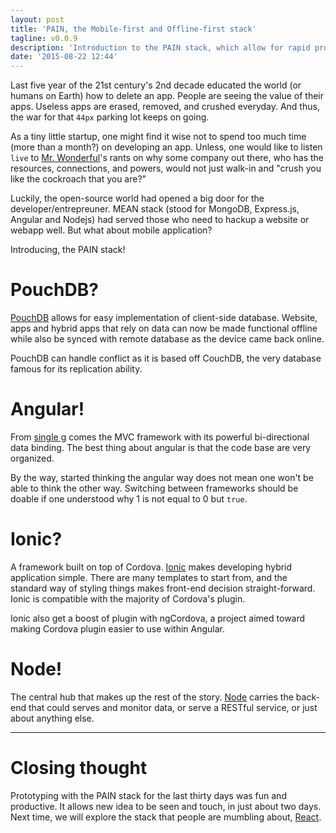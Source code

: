 ```yaml
---
layout: post
title: 'PAIN, the Mobile-first and Offline-first stack'
tagline: v0.0.9
description: 'Introduction to the PAIN stack, which allow for rapid prototyping of client-side mobile app as well as minimal server side task. PAIN stands for PouchDB, Angular, Ionic and Nodejs.'
date: '2015-08-22 12:44'
---
```


Last five year of the 21st century's 2nd decade educated the world (or humans on Earth) how to delete an app. People are seeing the value of their apps. Useless apps are erased, removed, and crushed everyday. And thus, the war for that `44px` parking lot keeps on going.

As a tiny little startup, one might find it wise not to spend too much time (more than a month?) on developing an app. Unless, one would like to listen `live` to [Mr. Wonderful](https://www.google.com/search?q=kevin%20o%27leary)'s rants on why some company out there, who has the resources, connections, and powers, would not just walk-in and "crush you like the cockroach that you are?"

Luckily, the open-source world had opened a big door for the developer/entrepreuner. MEAN stack (stood for MongoDB, Express.js, Angular and Nodejs) had served those who need to hackup a website or webapp well. But what about mobile application?

Introducing, the PAIN stack!

# PouchDB?

[PouchDB](http://pouchdb.com/) allows for easy implementation of client-side database. Website, apps and hybrid apps that rely on data can now be made functional offline while also be synced with remote database as the device came back online.

PouchDB can handle conflict as it is based off CouchDB, the very database famous for its replication ability.

# Angular!

From [single g](google.com) comes the MVC framework with its powerful bi-directional data binding. The best thing about angular is that the code base are very organized.

By the way, started thinking the angular way does not mean one won't be able to think the other way. Switching between frameworks should be doable if one understood why 1 is not equal to 0 but `true`.

# Ionic?

A framework built on top of Cordova. [Ionic](http://ionicframework.net/) makes developing hybrid application simple. There are many templates to start from, and the standard way of styling things makes front-end decision straight-forward. Ionic is compatible with the majority of Cordova's plugin.

Ionic also get a boost of plugin with ngCordova, a project aimed toward making Cordova plugin easier to use within Angular.

# Node!

The central hub that makes up the rest of the story. [Node](nodejs.org) carries the back-end that could serves and monitor data, or serve a RESTful service, or just about anything else.

---

# Closing thought

Prototyping with the PAIN stack for the last thirty days was fun and productive. It allows new idea to be seen and touch, in just about two days. Next time, we will explore the stack that people are mumbling about, [React](http://facebook.github.io/react/).
